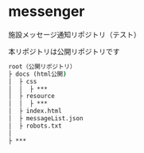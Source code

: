 # messenger

施設メッセージ通知リポジトリ（テスト）


本リポジトリは公開リポジトリです  
```cmd
root（公開リポジトリ）
├ docs (html公開)
│  ├ css
│  │  ├ ***
│  ├ resource
│  │  ├ ***
│  ├ index.html
│  ├ messageList.json
│  ├ robots.txt
│
├ ***
```
